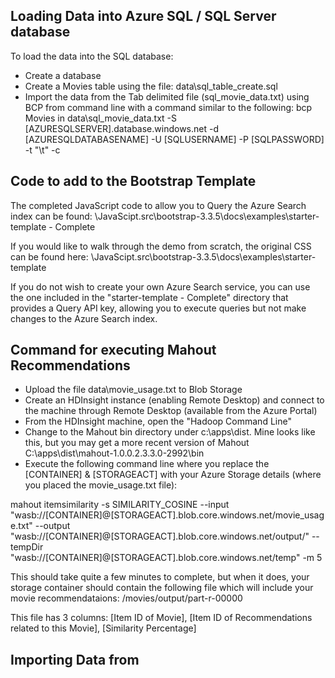 ## Loading Data into Azure SQL / SQL Server database

To load the data into the SQL database:
- Create a database 
- Create a Movies table using the file: data\sql_table_create.sql
- Import the data from the Tab delimited file (sql_movie_data.txt) using BCP from command line with a command similar to the following:
	bcp Movies in data\sql_movie_data.txt -S [AZURESQLSERVER].database.windows.net -d [AZURESQLDATABASENAME] -U [SQLUSERNAME] -P [SQLPASSWORD] -t "\t" -c

## Code to add to the Bootstrap Template

The completed JavaScript code to allow you to Query the Azure Search index can be found: 
\JavaScipt.src\bootstrap-3.3.5\docs\examples\starter-template - Complete

If you would like to walk through the demo from scratch, the original CSS can be found here:
\JavaScipt.src\bootstrap-3.3.5\docs\examples\starter-template

If you do not wish to create your own Azure Search service, you can use the one included in the "starter-template - Complete" directory that provides a Query API key, allowing you to execute queries but not make changes to the Azure Search index.

## Command for executing Mahout Recommendations

- Upload the file data\movie_usage.txt to Blob Storage 
- Create an HDInsight instance (enabling Remote Desktop) and connect to the machine through Remote Desktop (available from the Azure Portal)
- From the HDInsight machine, open the "Hadoop Command Line"
- Change to the Mahout bin directory under c:\apps\dist.  Mine looks like this, but you may get a more recent version of Mahout
	C:\apps\dist\mahout-1.0.0.2.3.3.0-2992\bin
- Execute the following command line where you replace the [CONTAINER] & [STORAGEACT] with your Azure Storage details (where you placed the movie_usage.txt file):

mahout itemsimilarity -s SIMILARITY_COSINE --input "wasb://[CONTAINER]@[STORAGEACT].blob.core.windows.net/movie_usage.txt" --output "wasb://[CONTAINER]@[STORAGEACT].blob.core.windows.net/output/" --tempDir "wasb://[CONTAINER]@[STORAGEACT].blob.core.windows.net/temp" -m 5

This should take quite a few minutes to complete, but when it does, your storage container should contain the following file which will include your movie recommendataions:
/movies/output/part-r-00000

This file has 3 columns: [Item ID of Movie], [Item ID of Recommendations related to this Movie], [Similarity Percentage]

## Importing Data from 


